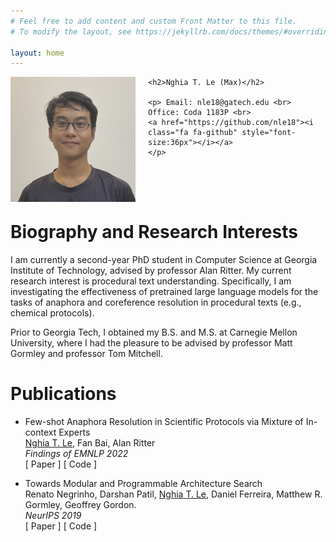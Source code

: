 ```yaml
---
# Feel free to add content and custom Front Matter to this file.
# To modify the layout, see https://jekyllrb.com/docs/themes/#overriding-theme-defaults

layout: home
---
```

<head>
	<link rel="stylesheet" href="https://cdnjs.cloudflare.com/ajax/libs/font-awesome/4.7.0/css/font-awesome.min.css">
</head>

<div id="container" style="padding-bottom: 50px;">
	<img src="headshot.jpg" width="200" height="200" style="padding-right: 20px; float: left;">

	<h2>Nghia T. Le (Max)</h2>

	<p> Email: nle18@gatech.edu <br>
	Office: Coda 1183P <br>
	<a href="https://github.com/nle18"><i class="fa fa-github" style="font-size:36px"></i></a>
	</p>
</div>

<h1>Biography and Research Interests</h1>

<p>I am currently a second-year PhD student in Computer Science at Georgia Institute of Technology, advised by professor <a href="http://aritter.github.io/" style="text-decoration: none">Alan Ritter</a>.
	My current research interest is procedural text understanding. Specifically, I am investigating the effectiveness of pretrained large language models for the tasks of anaphora and coreference resolution in procedural texts (e.g., chemical protocols). 
	
<!--	That is, enabling virtual assistants
	to understand natural language instructions so that they can assist us humans in
	carrying out specific tasks (e.g. cooking instructions, wet lab protocols, sorting email)-->
	
</p>

<p>Prior to Georgia Tech, I obtained my B.S. and M.S. at Carnegie Mellon University, where I had the pleasure to be advised by professor Matt Gormley  and professor Tom Mitchell.
</p>

<h1>Publications</h1>

<ul>
	<li>
		<p>Few-shot Anaphora Resolution in Scientific Protocols via Mixture of In-context Experts
			<br>
		<u>Nghia T. Le</u>, Fan Bai, Alan Ritter<br>
		<em>Findings of EMNLP 2022</em><br>
		[<a href="https://arxiv.org/abs/2210.03690" style="text-decoration: none">
				Paper
			</a>] [<a href="https://github.com/nle/mice" style="text-decoration: none">
				Code
			</a>] </p>
	</li>
	<li>
		<p>Towards Modular and Programmable Architecture Search
			<br>
		Renato Negrinho, Darshan Patil, <u>Nghia T. Le</u>, Daniel Ferreira, Matthew R. Gormley,
			Geoffrey Gordon.<br>
		<em>NeurIPS 2019</em><br>
		[<a href="https://proceedings.neurips.cc/paper/2019/file/4ab50afd6dcc95fcba76d0fe04295632-Paper.pdf"style="text-decoration: none"> 
				Paper
			</a>] [<a href="https://github.com/negrinho/deep_architect" style="text-decoration: none">
				Code
			</a>] </p>
	</li>
</ul>